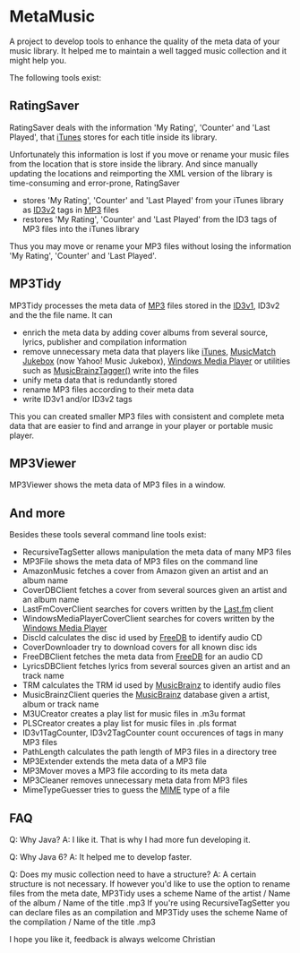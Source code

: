 MetaMusic
=========

A project to develop tools to enhance the quality of the meta data of your music 
library. It helped me to maintain a well tagged music collection and it might 
help you.

The following tools exist:

RatingSaver
-----------

RatingSaver deals with the information 'My Rating', 'Counter' and 'Last Played', 
that [iTunes](http://apple.com/itunes/download) stores for each title inside its 
library.

Unfortunately this information is lost if you move or rename your music files 
from the location that is store inside the library. And since manually updating 
the locations and reimporting the XML version of the library is time-consuming 
and error-prone, RatingSaver
* stores 'My Rating', 'Counter' and 'Last Played' from your iTunes library as 
  [ID3v2](http://en.wikipedia.org/wiki/ID3) tags in 
  [MP3](http://en.wikipedia.org/wiki/MP3) files
* restores 'My Rating', 'Counter' and 'Last Played' from the ID3 tags of MP3 
  files into the iTunes library

Thus you may move or rename your MP3 files without losing the information 
'My Rating', 'Counter' and 'Last Played'.

MP3Tidy
-------

MP3Tidy processes the meta data of [MP3](http://en.wikipedia.org/wiki/MP3) files 
stored in the [ID3v1](http://en.wikipedia.org/wiki/ID3), ID3v2 and the the file 
name. It can
* enrich the meta data by adding cover albums from several source, lyrics, 
  publisher and compilation information
* remove unnecessary meta data that players like 
  [iTunes](http://apple.com/itunes/download), 
  [MusicMatch Jukebox](http://www.musicmatch.com/) (now Yahoo! Music Jukebox), 
  [Windows Media Player](http://www.microsoft.com/windows/windowsmedia) or 
  utilities such as 
  [MusicBrainzTagger()](http://musicbrainz.org/doc/MusicBrainzTagger) write into 
  the files
* unify meta data that is redundantly stored
* rename MP3 files according to their meta data
* write ID3v1 and/or ID3v2 tags

This you can created smaller MP3 files with consistent and complete meta data 
that are easier to find and arrange in your player or portable music player. 

MP3Viewer
---------

MP3Viewer shows the meta data of MP3 files in a window.

And more
--------

Besides these tools several command line tools exist:
* RecursiveTagSetter allows manipulation the meta data of many MP3 files
* MP3File shows the meta data of MP3 files on the command line
* AmazonMusic fetches a cover from Amazon given an artist and an album name
* CoverDBClient fetches a cover from several sources given an artist and an 
  album name
* LastFmCoverClient searches for covers written by the 
  [Last.fm](http://www.last.fm/download) client
* WindowsMediaPlayerCoverClient searches for covers written by the 
  [Windows Media Player](http://www.microsoft.com/windows/windowsmedia)
* DiscId calculates the disc id used by [FreeDB](http://www.freedb.org/) to
  identify audio CD
* CoverDownloader try to download covers for all known disc ids
* FreeDBClient fetches the meta data from [FreeDB](http://www.freedb.org/) for
  an audio CD 
* LyricsDBClient fetches lyrics from several sources given an artist and an 
  track name
* TRM calculates the TRM id used by [MusicBrainz](http://musicbrainz.org/) to
  identify audio files
* MusicBrainzClient queries the [MusicBrainz](http://musicbrainz.org/) database
  given a artist, album or track name
* M3UCreator creates a play list for music files in .m3u format
* PLSCreator creates a play list for music files in .pls format
* ID3v1TagCounter, ID3v2TagCounter count occurences of tags in many MP3 files
* PathLength calculates the path length of MP3 files in a directory tree
* MP3Extender extends the meta data of a MP3 file    
* MP3Mover moves a MP3 file according to its meta data
* MP3Cleaner removes unnecessary meta data from MP3 files
* MimeTypeGuesser tries to guess the 
  [MIME](http://en.wikipedia.org/wiki/Multipurpose_Internet_Mail_Extensions) 
  type of a file

FAQ
---

Q: Why Java?
A: I like it. That is why I had more fun developing it.

Q: Why Java 6?
A: It helped me to develop faster. 

Q: Does my music collection need to have a structure?
A: A certain structure is not necessary. If however you'd like to use the option 
   to rename files from the meta date, MP3Tidy uses a scheme
   Name of the artist / Name of the album / Name of the title .mp3 
   If you're using RecursiveTagSetter you can declare files as an compilation 
   and MP3Tidy uses the scheme
	 Name of the compilation / Name of the title .mp3 
 
 I hope you like it, feedback is always welcome
 Christian